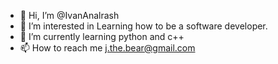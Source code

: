 - 👋 Hi, I’m @IvanAnalrash
- 👀 I’m interested in Learning how to be a software developer.
- 🌱 I’m currently learning python and c++
- 📫 How to reach me j.the.bear@gmail.com

<!---
IvanAnalrash/IvanAnalrash is a ✨ special ✨ repository because its `README.md` (this file) appears on your GitHub profile.
You can click the Preview link to take a look at your changes.
--->
